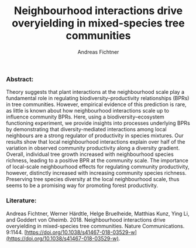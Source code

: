 ﻿---
layout: post
title:  "Neighbourhood interactions drive overyielding in mixed-species tree communities"
author: Andreas Fichtner
categories: [ Article ]
image: assets/projects/fichtner1.png
tags: featured
---
### Abstract:
Theory suggests that plant interactions at the neighbourhood scale play a fundamental role in regulating biodiversity–productivity relationships (BPRs) in tree communities. However, empirical evidence of this prediction is rare, as little is known about how neighbourhood interactions scale up to influence community BPRs. Here, using a biodiversity–ecosystem functioning experiment, we provide insights into processes underlying BPRs by demonstrating that diversity-mediated interactions among local neighbours are a strong regulator of productivity in species mixtures. Our results show that local neighbourhood interactions explain over half of the variation in observed community productivity along a diversity gradient. Overall, individual tree growth increased with neighbourhood species richness, leading to a positive BPR at the community scale. The importance of local-scale neighbourhood effects for regulating community productivity, however, distinctly increased with increasing community species richness. Preserving tree species diversity at the local neighbourhood scale, thus seems to be a promising way for promoting forest productivity.

### Literature:
Andreas Fichtner, Werner Härdtle, Helge Bruelheide, Matthias Kunz, Ying Li, and Goddert von Oheimb. 2018. Neighbourhood interactions drive overyielding in mixed-species tree communities. Nature Communications. 9:1144. [https://doi.org/10.1038/s41467-018-03529-w](https://doi.org/10.1038/s41467-018-03529-w).